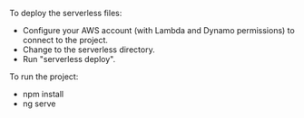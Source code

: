<!--
title: 'AWS NodeJS Example'
description: 'This template demonstrates how to deploy a NodeJS function running on AWS Lambda using the traditional Serverless Framework.'
layout: Doc
framework: v3
platform: AWS
language: nodeJS
priority: 1
authorLink: 'https://github.com/serverless'
authorName: 'Serverless, inc.'
authorAvatar: 'https://avatars1.githubusercontent.com/u/13742415?s=200&v=4'
-->


To deploy the serverless files:
- Configure your AWS account (with Lambda and Dynamo permissions) to connect to the project.
- Change to the serverless directory.
- Run "serverless deploy".

To run the project:
- npm install
- ng serve
 